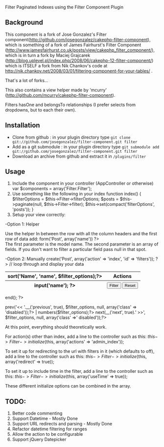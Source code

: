 Filter Paginated Indexes using the Filter Component Plugin

## Background
This component is a fork of Jose Gonzalez's Filter component(http://github.com/josegonzalez/cakephp-filter-component), which is something of a fork of James Fairhurst's Filter Component (http://www.jamesfairhurst.co.uk/posts/view/cakephp_filter_component/), which is in turn a fork by Maciej Grajcarek (http://blog.uplevel.pl/index.php/2008/06/cakephp-12-filter-component/) which is ITSELF a fork from Nik Chankov's code at http://nik.chankov.net/2008/03/01/filtering-component-for-your-tables/ .

That's a lot of forks...

This also contains a view helper made by 'mcurry' (http://github.com/mcurry/cakephp-filter-component).

Filters hasOne and belongsTo relationships (I prefer selects from dropdowns, but to each their own).

## Installation
- Clone from github : in your plugin directory type `git clone git://github.com/josegonzalez/filter-component.git filter`
- Add as a git submodule : in your plugin directory type `git submodule add git://github.com/josegonzalez/filter-component.git filter`
- Download an archive from github and extract it in `/plugins/filter`

## Usage
1. Include the component in your controller (AppController or otherwise)
	var $components = array('Filter.Filter');
2. Use something like the following in your index
	function index() {
		$filterOptions = $this->Filter->filterOptions;
		$posts = $this->paginate(null, $this->Filter->filter);
		$this->set(compact('filterOptions', 'posts'));
	}
3. Setup your view correctly:

-Option 1: Helper

Use the helper In between the row with all the column headers and the first row of data add: 
	<?php echo $filter->form('Post', array('name')) ?>  
The first parameter is the model name. 
The second parameter is an array of fields. 
If you don't want to filter a particular field pass null in that spot.

-Option 2: Manually
	<?php echo $form->create('Post', array('action' => 'index', 'id' => 'filters')); ?>
	<table cellpadding="0" cellspacing="0">
		<thead>
			<tr>
				<th><?php echo $paginator->sort('Name', 'name', $filter_options);?></th>
				<th class="actions">Actions</th>
			</tr>
			<tr>
				<th><?php echo $form->input('name'); ?></th>
				<th>
					<button type="submit" name="data[filter]" value="filter">Filter</button>
					<button type="submit" name="data[reset]" value="reset">Reset</button>
				</th>
			</tr>
		</thead>
		<tbody>
			// loop through and display your data
		</tbody>
	</table>
	<?php echo $form->end(); ?>
	<div class="paging">
		<?php echo $paginator->prev('<< '.__('previous', true), $filter_options, null, array('class' => 'disabled'));?>
	 | 	<?php echo $paginator->numbers($filter_options);?>
		<?php echo $paginator->next(__('next', true).' >>', $filter_options, null, array('class' =>' disabled'));?>
	</div>

At this point, everything should theoretically work.

For action(s) other than index, add a line to the controller such as this:
	$this->Filter->initialize($this, array('actions' => 'admin_index'));

To set it up for redirecting to the url with filters in it (which defaults to off), add a line to the controller such as this:
	$this->Filter->initialize($this, array('redirect' => true));

To set it up to include time in the filter, add a line to the controller such as this:
	$this->Filter->initialize($this, array('useTime' => true));
	
These different initialize options can be combined in the array.

## TODO:
1. Better code commenting
2. Support Datetime - Mostly Done
3. Support URL redirects and parsing - Mostly Done
4. Refactor datetime filtering for ranges
5. Allow the action to be configurable
6. Support jQuery Datepicker